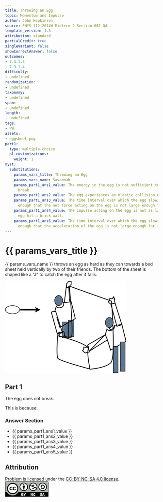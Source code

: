 ```yaml
---
title: Throwing an Egg
topic: Momentum and Impulse
author: John Hopkinson
source: PHYS 112 2014W Midterm 2 Section 002 Q4
template_version: 1.3
attribution: standard
partialCredit: true
singleVariant: false
showCorrectAnswer: false
outcomes:
- 7.3.1.3
- 7.3.1.4
difficulty:
- undefined
randomization:
- undefined
taxonomy:
- undefined
span:
- undefined
length:
- undefined
tags:
- PW
assets:
- eggsheet.png
part1:
  type: multiple-choice
  pl-customizations:
    weight: 1
myst:
  substitutions:
    params_vars_title: Throwing an Egg
    params_vars_name: Savannah
    params_part1_ans1_value: The energy in the egg is not sufficient to allow it to
      break.
    params_part1_ans2_value: The egg experiences an elastic collision with the sheet.
    params_part1_ans3_value: The time interval over which the egg slows down in short
      enough that the net force acting on the egg is not large enough for it to break.
    params_part1_ans4_value: The impulse acting on the egg is not as large as if the
      egg hit a brick wall.
    params_part1_ans5_value: The time interval over which the egg slows down is large
      enough that the acceleration of the egg is not large enough for it to break.
---
```

# {{ params_vars_title }}
{{ params_vars_name }} throws an egg as hard as they can towards a bed sheet held vertically by two of their friends.
The bottom of the sheet is shaped like a "J" to catch the egg after if falls.

<img src="eggsheet.png" alt="Figure of an egg thrown towards a bedsheet shaped like a 'J' held by two friends." width=400>

## Part 1

The egg does not break.

This is because:

### Answer Section

- {{ params_part1_ans1_value }}
- {{ params_part1_ans2_value }}
- {{ params_part1_ans3_value }}
- {{ params_part1_ans4_value }}
- {{ params_part1_ans5_value }}

## Attribution

Problem is licensed under the [CC-BY-NC-SA 4.0 license](https://creativecommons.org/licenses/by-nc-sa/4.0/).<br> ![The Creative Commons 4.0 license requiring attribution-BY, non-commercial-NC, and share-alike-SA license.](https://raw.githubusercontent.com/firasm/bits/master/by-nc-sa.png)